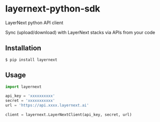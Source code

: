 # layernext-python-sdk

LayerNext python API client

Sync (upload/download) with LayerNext stacks via APIs from your code


## Installation

`$ pip install layernext`

## Usage

```python
import layernext  
  
api_key = 'xxxxxxxxxx' 
secret = 'xxxxxxxxxxx'
url = 'https://api.xxxx.layernext.ai'
  
client = layernext.LayerNextClient(api_key, secret, url)  

```
